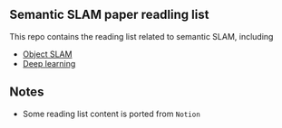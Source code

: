 ## Semantic SLAM paper readling list 

This repo contains the reading list related to semantic SLAM, including 

- [Object SLAM](https://github.com/moshanATucsd/Semantic-SLAM-paper-reading/blob/main/Object_SLAM.csv) 
- [Deep learning](https://github.com/moshanATucsd/Semantic-SLAM-paper-reading/blob/main/Deep_learning.csv) 

## Notes 

- Some reading list content is ported from `Notion`  
